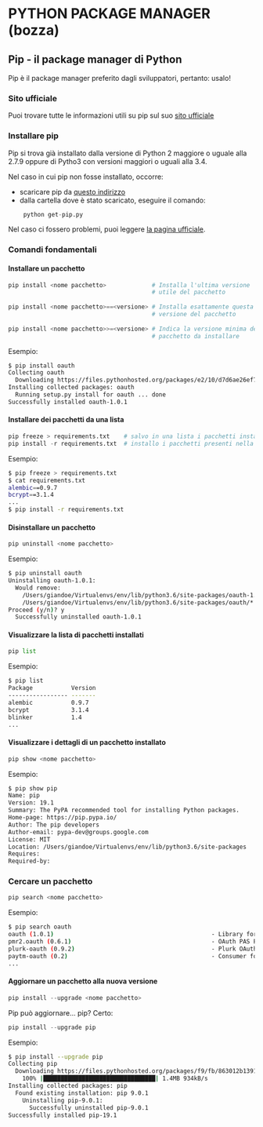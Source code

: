 PYTHON PACKAGE MANAGER (bozza)
======

<!-- toc -- >
Indice
======
<!-- /toc -->

## Pip - il package manager di Python

Pip è il package manager preferito dagli sviluppatori,
pertanto: usalo!

### Sito ufficiale

Puoi trovare tutte le informazioni utili su pip sul suo [sito ufficiale](https://pip.pypa.io/en/stable/)


### Installare pip

Pip si trova già installato dalla versione di Python 2 maggiore o uguale alla 2.7.9 oppure di Pytho3 con versioni maggiori o uguali alla 3.4.

Nel caso in cui pip non fosse installato, occorre:  
- scaricare pip da [questo indirizzo](https://bootstrap.pypa.io/get-pip.py)
- dalla cartella dove è stato scaricato, eseguire il comando:
  ```python
   python get-pip.py
  ```

Nel caso ci fossero problemi, puoi leggere [la pagina ufficiale](https://pip.pypa.io/en/stable/installing/).


### Comandi fondamentali

#### Installare un pacchetto

```python
pip install <nome pacchetto>             # Installa l'ultima versione
                                         # utile del pacchetto
                                          
pip install <nome pacchetto>==<versione> # Installa esattamente questa 
                                         # versione del pacchetto
                                         
pip install <nome pacchetto>>=<versione> # Indica la versione minima del 
                                         # pacchetto da installare
```

Esempio:
```bash
$ pip install oauth
Collecting oauth
  Downloading https://files.pythonhosted.org/packages/e2/10/d7d6ae26ef7686109a10b3e88d345c4ec6686d07850f4ef7baefb7eb61e1/oauth-1.0.1.tar.gz
Installing collected packages: oauth
  Running setup.py install for oauth ... done
Successfully installed oauth-1.0.1
```


#### Installare dei pacchetti da una lista

```python
pip freeze > requirements.txt    # salvo in una lista i pacchetti installati
pip install -r requirements.txt  # installo i pacchetti presenti nella lista
```

Esempio:
```bash
$ pip freeze > requirements.txt
$ cat requirements.txt
alembic==0.9.7
bcrypt==3.1.4
...
$ pip install -r requirements.txt
```


#### Disinstallare un pacchetto

```python
pip uninstall <nome pacchetto>
```

Esempio:
```bash
$ pip uninstall oauth
Uninstalling oauth-1.0.1:
  Would remove:
    /Users/giandoe/Virtualenvs/env/lib/python3.6/site-packages/oauth-1.0.1-py3.6.egg-info
    /Users/giandoe/Virtualenvs/env/lib/python3.6/site-packages/oauth/*
Proceed (y/n)? y
  Successfully uninstalled oauth-1.0.1
```


#### Visualizzare la lista di pacchetti installati

```python
pip list
```

Esempio:
```bash
$ pip list
Package           Version
----------------- -------
alembic           0.9.7
bcrypt            3.1.4
blinker           1.4
...
```


#### Visualizzare i dettagli di un pacchetto installato

```python
pip show <nome pacchetto>
```

Esempio:
```bash
$ pip show pip
Name: pip
Version: 19.1
Summary: The PyPA recommended tool for installing Python packages.
Home-page: https://pip.pypa.io/
Author: The pip developers
Author-email: pypa-dev@groups.google.com
License: MIT
Location: /Users/giandoe/Virtualenvs/env/lib/python3.6/site-packages
Requires:
Required-by:
```


### Cercare un pacchetto

```python
pip search <nome pacchetto>
```

Esempio:
```bash
$ pip search oauth
oauth (1.0.1)                                             - Library for OAuth version 1.0a.
pmr2.oauth (0.6.1)                                        - OAuth PAS Plugin, OAuth 1.0 provider for Plone.
plurk-oauth (0.9.2)                                       - Plurk OAuth API
paytm-oauth (0.2)                                         - Consumer for paytm oauth
...
```


#### Aggiornare un pacchetto alla nuova versione

```python
pip install --upgrade <nome pacchetto>
```

Pip può aggiornare... pip?
Certo:

```python
pip install --upgrade pip
```

Esempio:

```bash
$ pip install --upgrade pip
Collecting pip
  Downloading https://files.pythonhosted.org/packages/f9/fb/863012b13912709c13cf5cfdbfb304fa6c727659d6290438e1a88df9d848/pip-19.1-py2.py3-none-any.whl (1.4MB)
    100% |████████████████████████████████| 1.4MB 934kB/s
Installing collected packages: pip
  Found existing installation: pip 9.0.1
    Uninstalling pip-9.0.1:
      Successfully uninstalled pip-9.0.1
Successfully installed pip-19.1
```
